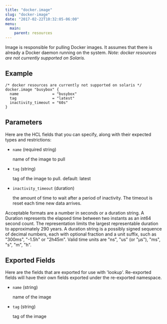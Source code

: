 ```yaml
---
title: "docker.image"
slug: "docker-image"
date: "2017-02-22T10:32:05-06:00"
menu:
  main:
    parent: resources
---
```



Image is responsible for pulling Docker images. It assumes that there is
already a Docker daemon running on the system.
*Note: docker resources are not currently supported on Solaris.*


## Example

```hcl
/* docker resources are currently not supported on solaris */
docker.image "busybox" {
  name               = "busybox"
  tag                = "latest"
  inactivity_timeout = "60s"
}

```


## Parameters

Here are the HCL fields that you can specify, along with their expected types
and restrictions:


- `name` (required string)

  name of the image to pull

- `tag` (string)

  tag of the image to pull. default: latest

- `inactivity_timeout` (duration)

  the amount of time to wait after a period of inactivity. The timeout is
reset each time new data arrives.

Acceptable formats are a number in seconds or a duration string. A Duration
represents the elapsed time between two instants as an int64 second count.
The representation limits the largest representable duration to approximately
290 years. A duration string is a possibly signed sequence of decimal numbers,
each with optional fraction and a unit suffix, such as "300ms", "-1.5h" or
"2h45m". Valid time units are "ns", "us" (or "µs"), "ms", "s", "m", "h".


## Exported Fields

Here are the fields that are exported for use with 'lookup'.  Re-exported fields
will have their own fields exported under the re-exported namespace.


- `name` (string)

  name of the image
 
- `tag` (string)

  tag of the image
  

